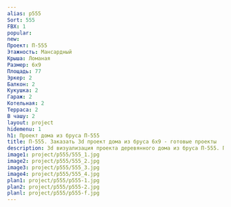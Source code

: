 ```yaml
---
alias: p555
Sort: 555
FBX: 1
popular: 
new: 
Проект: П-555
Этажность: Мансардный
Крыша: Ломаная
Размер: 6х9
Площадь: 77
Эркер: 2
Балкон: 2
Кукушка: 2
Гараж: 2
Котельная: 2
Терраса: 2
В чашу: 2
layout: project
hidemenu: 1
h1: Проект дома из бруса П-555
title: П-555. Заказать 3d проект дома из бруса 6х9 - готовые проекты
description: 3d визуализация проекта деревянного дома из бруса П-555. Площадь 77 м2, размер 6х9. Вы можете внести любые изменения в проект.
image1: project/p555/555_1.jpg
image2: project/p555/555_2.jpg
image3: project/p555/555_3.jpg
image4: project/p555/555_4.jpg
plan1: project/p555/p555-1.jpg
plan2: project/p555/p555-2.jpg
planl: project/p555/p555-f.jpg
---
```

